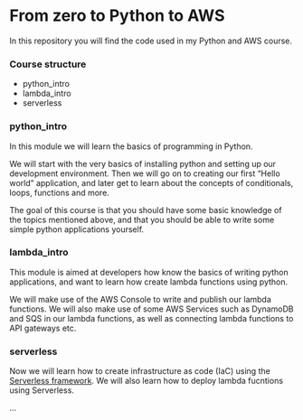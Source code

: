 # From zero to Python to AWS

In this repository you will find the code used in my Python and AWS course.

### Course structure
- python_intro
- lambda_intro
- serverless
    

### python_intro
In this module we will learn the basics of programming in Python. 

We will start with the very basics of installing python and setting up our development environment. 
Then we will go on to creating our first “Hello world” application, 
and later get to learn about the concepts of conditionals, loops, functions and more.

The goal of this course is that you should have some basic knowledge of the topics mentioned above, 
and that you should be able to write some simple python applications yourself.


### lambda_intro
This module is aimed at developers how know the basics of writing python applications, 
and want to learn how create lambda functions using python.

We will make use of the AWS Console to write and publish our lambda functions. 
We will also make use of some AWS Services such as DynamoDB and SQS in our lambda functions, as well as connecting lambda functions to API gateways etc.

### serverless
Now we will learn how to create infrastructure as code (IaC) using the [Serverless framework](https://www.serverless.com/). 
We will also learn how to deploy lambda fucntions using Serverless.

...

